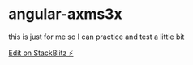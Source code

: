 # angular-axms3x
this is just for me so I can practice and test a little bit

[Edit on StackBlitz ⚡️](https://stackblitz.com/edit/angular-axms3x)
